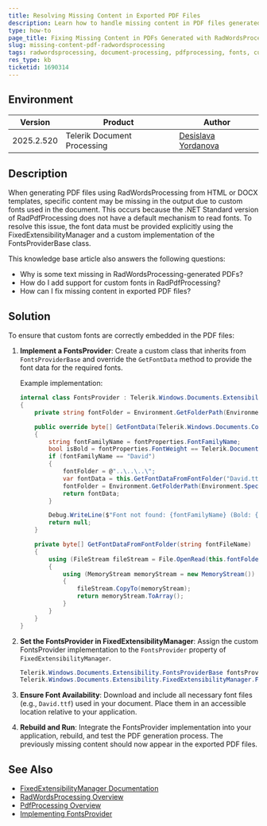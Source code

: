 ```yaml
---
title: Resolving Missing Content in Exported PDF Files
description: Learn how to handle missing content in PDF files generated using RadWordsProcessing for Document Processing due to custom fonts.
type: how-to
page_title: Fixing Missing Content in PDFs Generated with RadWordsProcessing
slug: missing-content-pdf-radwordsprocessing
tags: radwordsprocessing, document-processing, pdfprocessing, fonts, custom-fonts, fixedextensibilitymanager, fontsprovider
res_type: kb
ticketid: 1690314
---
```


## Environment

| Version | Product | Author | 
| ---- | ---- | ---- | 
| 2025.2.520| Telerik Document Processing|[Desislava Yordanova](https://www.telerik.com/blogs/author/desislava-yordanova)| 

## Description

When generating PDF files using RadWordsProcessing from HTML or DOCX templates, specific content may be missing in the output due to custom fonts used in the document. This occurs because the .NET Standard version of RadPdfProcessing does not have a default mechanism to read fonts. To resolve this issue, the font data must be provided explicitly using the FixedExtensibilityManager and a custom implementation of the FontsProviderBase class.

This knowledge base article also answers the following questions:
- Why is some text missing in RadWordsProcessing-generated PDFs?
- How do I add support for custom fonts in RadPdfProcessing?
- How can I fix missing content in exported PDF files?

## Solution

To ensure that custom fonts are correctly embedded in the PDF files:

1. **Implement a FontsProvider**:
   Create a custom class that inherits from `FontsProviderBase` and override the `GetFontData` method to provide the font data for the required fonts.

   Example implementation:
   ```csharp
   internal class FontsProvider : Telerik.Windows.Documents.Extensibility.FontsProviderBase
   {
       private string fontFolder = Environment.GetFolderPath(Environment.SpecialFolder.Fonts);

       public override byte[] GetFontData(Telerik.Windows.Documents.Core.Fonts.FontProperties fontProperties)
       {
           string fontFamilyName = fontProperties.FontFamilyName;
           bool isBold = fontProperties.FontWeight == Telerik.Documents.Core.Fonts.FontWeights.Bold;
           if (fontFamilyName == "David")
           {
               fontFolder = @"..\..\..\";
               var fontData = this.GetFontDataFromFontFolder("David.ttf");
               fontFolder = Environment.GetFolderPath(Environment.SpecialFolder.Fonts);
               return fontData;
           }

           Debug.WriteLine($"Font not found: {fontFamilyName} (Bold: {isBold})");
           return null;
       }

       private byte[] GetFontDataFromFontFolder(string fontFileName)
       {
           using (FileStream fileStream = File.OpenRead(this.fontFolder + "\\" + fontFileName))
           {
               using (MemoryStream memoryStream = new MemoryStream())
               {
                   fileStream.CopyTo(memoryStream);
                   return memoryStream.ToArray();
               }
           }
       }
   }
   ```

2. **Set the FontsProvider in FixedExtensibilityManager**:
   Assign the custom FontsProvider implementation to the `FontsProvider` property of `FixedExtensibilityManager`.

   ```csharp
   Telerik.Windows.Documents.Extensibility.FontsProviderBase fontsProvider = new FontsProvider();
   Telerik.Windows.Documents.Extensibility.FixedExtensibilityManager.FontsProvider = fontsProvider;
   ```

3. **Ensure Font Availability**:
   Download and include all necessary font files (e.g., `David.ttf`) used in your document. Place them in an accessible location relative to your application.

4. **Rebuild and Run**:
   Integrate the FontsProvider implementation into your application, rebuild, and test the PDF generation process. The previously missing content should now appear in the exported PDF files.

## See Also

- [FixedExtensibilityManager Documentation](https://docs.telerik.com/devtools/document-processing/knowledge-base/pdfprocessing-implement-fontsprovider)
- [RadWordsProcessing Overview](https://docs.telerik.com/devtools/document-processing/libraries/radwordsprocessing/overview)
- [PdfProcessing Overview](https://docs.telerik.com/devtools/document-processing/libraries/radpdfprocessing/overview)
- [Implementing FontsProvider](https://docs.telerik.com/devtools/document-processing/knowledge-base/pdfprocessing-implement-fontsprovider)
